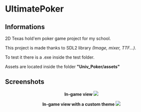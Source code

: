 # UltimatePoker
## Informations
2D Texas hold'em poker game project for my school.

This project is made thanks to SDL2 library *(Image, mixer, TTF...)*.

To test it there is a .exe inside the test folder.

Assets are located inside the folder **"Univ_Poker/assets"**

## Screenshots
<p align="center"> <b> In-game view <b>
<img src="https://user-images.githubusercontent.com/65224852/235274041-89e0f8fa-a59f-4d32-b8d5-d0822742af80.png">
</p>

<p align="center"> <b> In-game view with a custom theme <b>
<img src="https://user-images.githubusercontent.com/65224852/235274581-e7a8b3c9-4720-4e67-8b2f-745b5744864c.png">
</p>
